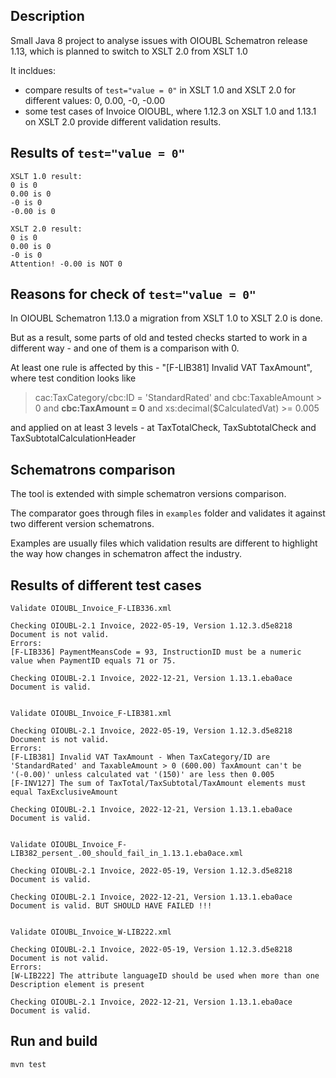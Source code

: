 ## Description

Small Java 8 project to analyse issues with OIOUBL Schematron release 1.13, which is planned to switch to XSLT 2.0 from XSLT 1.0

It incldues:

- compare results of ```test="value = 0"``` in XSLT 1.0 and XSLT 2.0 for different values: 0, 0.00, -0, -0.00
- some test cases of Invoice OIOUBL, where 1.12.3 on XSLT 1.0 and 1.13.1 on XSLT 2.0 provide different validation results.

## Results of ```test="value = 0"```

```shell script
XSLT 1.0 result:
0 is 0
0.00 is 0
-0 is 0
-0.00 is 0

XSLT 2.0 result:
0 is 0
0.00 is 0
-0 is 0
Attention! -0.00 is NOT 0
```

## Reasons for check of ```test="value = 0"```

In OIOUBL Schematron 1.13.0 a migration from XSLT 1.0 to XSLT 2.0 is done.

But as a result, some parts of old and tested checks started to work in a different way - and one of them is a comparison with 0.

At least one rule is affected by this - "[F-LIB381] Invalid VAT TaxAmount", where test condition looks like

> cac:TaxCategory/cbc:ID = 'StandardRated' and cbc:TaxableAmount > 0 and **cbc:TaxAmount = 0** and xs:decimal($CalculatedVat) >= 0.005

and applied on at least 3 levels - at TaxTotalCheck, TaxSubtotalCheck and TaxSubtotalCalculationHeader

## Schematrons comparison

The tool is extended with simple schematron versions comparison. 

The comparator goes through files in ```examples``` folder and validates it against two different version schematrons.

Examples are usually files which validation results are different to highlight the way how changes in schematron affect the industry.

## Results of different test cases

```shell script
Validate OIOUBL_Invoice_F-LIB336.xml

Checking OIOUBL-2.1 Invoice, 2022-05-19, Version 1.12.3.d5e8218
Document is not valid.
Errors:
[F-LIB336] PaymentMeansCode = 93, InstructionID must be a numeric value when PaymentID equals 71 or 75.

Checking OIOUBL-2.1 Invoice, 2022-12-21, Version 1.13.1.eba0ace
Document is valid.


Validate OIOUBL_Invoice_F-LIB381.xml

Checking OIOUBL-2.1 Invoice, 2022-05-19, Version 1.12.3.d5e8218
Document is not valid.
Errors:
[F-LIB381] Invalid VAT TaxAmount - When TaxCategory/ID are 'StandardRated' and TaxableAmount > 0 (600.00) TaxAmount can't be '(-0.00)' unless calculated vat '(150)' are less then 0.005
[F-INV127] The sum of TaxTotal/TaxSubtotal/TaxAmount elements must equal TaxExclusiveAmount

Checking OIOUBL-2.1 Invoice, 2022-12-21, Version 1.13.1.eba0ace
Document is valid.


Validate OIOUBL_Invoice_F-LIB382_persent_.00_should_fail_in_1.13.1.eba0ace.xml

Checking OIOUBL-2.1 Invoice, 2022-05-19, Version 1.12.3.d5e8218
Document is valid.

Checking OIOUBL-2.1 Invoice, 2022-12-21, Version 1.13.1.eba0ace
Document is valid. BUT SHOULD HAVE FAILED !!!


Validate OIOUBL_Invoice_W-LIB222.xml

Checking OIOUBL-2.1 Invoice, 2022-05-19, Version 1.12.3.d5e8218
Document is not valid.
Errors:
[W-LIB222] The attribute languageID should be used when more than one Description element is present

Checking OIOUBL-2.1 Invoice, 2022-12-21, Version 1.13.1.eba0ace
Document is valid.
```

## Run and build

```mvn test```

